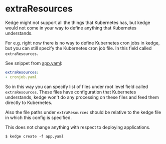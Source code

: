 # extraResources

Kedge might not support all the things that Kubernetes has, but kedge would not
come in your way to define anything that Kubernetes understands.

For e.g. right now there is no way to define Kubernetes cron jobs in kedge,
but you can still specify the Kubernetes cron job file. In this field called
`extraResources`.

See snippet from [app.yaml](app.yaml):

```yaml
extraResources:
- cronjob.yaml
```

So in this way you can specify list of files under root level field called
`extraResources`. These files have configuration that Kubernetes understands,
kedge won't do any processing on these files and feed them directly to
Kubernetes.

Also the file paths under `extraResources` should be relative to the kedge file
in which this config is specified.

This does not change anything with respect to deploying applications.

```console
$ kedge create -f app.yaml
```
